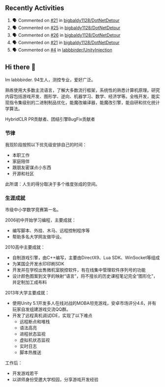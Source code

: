## Recently Activities

<!--START_SECTION:activity-->
1. 🗣 Commented on [#21](https://github.com/bigbaldy1128/DotNetDetour/issues/21#issuecomment-2060311252) in [bigbaldy1128/DotNetDetour](https://github.com/bigbaldy1128/DotNetDetour)
2. 🗣 Commented on [#25](https://github.com/bigbaldy1128/DotNetDetour/issues/25#issuecomment-2060307969) in [bigbaldy1128/DotNetDetour](https://github.com/bigbaldy1128/DotNetDetour)
3. 🗣 Commented on [#26](https://github.com/bigbaldy1128/DotNetDetour/issues/26#issuecomment-2060307497) in [bigbaldy1128/DotNetDetour](https://github.com/bigbaldy1128/DotNetDetour)
4. 🗣 Commented on [#21](https://github.com/bigbaldy1128/DotNetDetour/issues/21#issuecomment-2059344745) in [bigbaldy1128/DotNetDetour](https://github.com/bigbaldy1128/DotNetDetour)
5. 🗣 Commented on [#4](https://github.com/labbbirder/UnityInjection/issues/4#issuecomment-2029568369) in [labbbirder/UnityInjection](https://github.com/labbbirder/UnityInjection)
<!--END_SECTION:activity-->

## Hi there 👋

Im labbbirder. 94生人，测控专业，爱好广泛。

熟练使用大多数主流语言，了解大多数流行框架，系统性的熟悉计算机原理。研究内容包括游戏开发、图形学、逆向、机器学习、数学、经济学等。全栈开发，能实现指令集级别的二进制制品优化，能魔改编译器，能魔改引擎，能自研和优化统计学算法。

HybridCLR PR贡献者、团结引擎BugFix贡献者

### 节律

我现阶段按照以下优先级安排自己的时间：
* 本职工作
* 家庭陪伴
* 跟朋友密谋点小东西
* 开源和社区

此所谓：人生的得分取决于多个维度张成的空间。

### 生涯成就

市级中小学数学竞赛第一名。

2006初中开始学习编程，主要成就：
* 编写脚本、外挂、木马、远程控制程序等
* 帮助多名大学网友做毕设。

2010高中主要成就：
* 自制游戏引擎，由C++编写，主要由DirectX9、Lua SDK、WinSocket等组成
* 为某国企开发水印印刷SDK
* 开发并在学校出售微机室脱控软件，有在线集中管理软件序列号的功能
* 设计颜色图案到文字的映射“语言”，将不擅长的历史课程笔记完全“图形化”，并定制加工成布料

2013年大学主要成就：
* 使用Unity 5.1开发多人在线对战的MOBA坦克游戏，安卓市场评分4.6，并有玩家自发组建游戏交流QQ群。
* 开发了远程真机调试IDE，实现了以下难点
  * 远程断点和堆栈
  * 语法高亮
  * 进程状态监视
  * 虚拟机状态监视
  * 实时日志
  * 脚本热推送
 
工作后：
* 开发游戏若干
* 以讲师身份受邀大学校园，分享游戏开发经验
